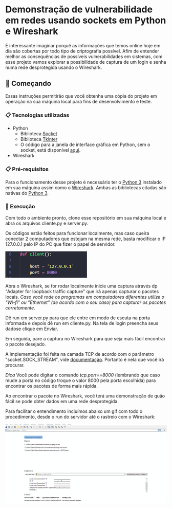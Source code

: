 # Demonstração de vulnerabilidade em redes usando sockets em Python e Wireshark

É interessante imaginar porquê as informações que temos online hoje em dia são cobertas por todo tipo de criptografia possível. 
Afim de entender melhor as consequências de possíveis vulnerabilidades em sistemas, 
com esse projeto vamos explorar a possibilidade de captura de um login e senha numa rede desprotegida usando o Wireshark.

## 🚀 Começando

Essas instruções permitirão que você obtenha uma cópia do projeto em operação na sua máquina local para fins de desenvolvimento e teste.

### 📋 Tecnologias utilizadas
* Python
  * Biblioteca [Socket](https://docs.python.org/pt-br/3.8/howto/sockets.html)
  * Biblioteca [Tkinter](https://docs.python.org/3/library/tkinter.html)
   * O código para a janela de interface gráfica em Python, sem o socket, está disponível [aqui](https://github.com/f-gil/sockets-wireshark/blob/main/janela.py).
* Wireshark


### 📋 Pré-requisitos

Para o funcionamento desse projeto é necessário ter o [Python 3](https://www.python.org/downloads/) instalado em sua máquina assim como o [Wireshark](https://www.wireshark.org/download.html).
Ambas as bibliotecas citadas são nativas do [Python 3](https://www.python.org/downloads/).


### 🔧 Execução

Com todo o ambiente pronto, clone esse repositório em sua máquina local e abra os arquivos cliente.py e server.py. 

Os códigos estão feitos para funcionar localmente, mas caso queira conectar 2 computadores que estejam na mesma rede, basta modificar o IP 127.0.0.1 pelo IP do PC que fizer o papel de servidor.


![client.py](https://github.com/f-gil/sockets-wireshark/blob/main/img/client.png)




Abra o Wireshark, se for rodar localmente inicie uma captura através dp "Adapter for loopback traffic capture" que irá apenas capturar o pacotes locais. 
*Caso você rode os programas em computadores diferentes utilize o "Wi-fi" ou "Ethernet" (de acordo com o seu caso) para capturar os pacotes corretamente.*


Dê run em server.py para que ele entre em modo de escuta na porta informada e depois dê run em cliente.py. Na tela de login preencha seus dadose clique em Enviar. 

Em seguida, pare a captura no Wireshark para que seja mais fácil encontrar o pacote desejado. 


A implementação foi feita na camada TCP de acordo com o parâmetro "socket.SOCK_STREAM", vide [documentação](https://docs.python.org/3/library/socket.html). Portanto é nela que você irá procurar. 

*Dica* Você pode digitar o comando *tcp.port==8000* (lembrando que caso mude a porta no código troque o valor 8000 pela porta escolhida) para encontrar os pacotes de forma mais rápida.

Ao encontrar o pacote no Wireshark, você terá uma demonstração de quão fácil se pode obter dados em uma rede desprotegida.

Para facilitar o entendimento incluímos abaixo um gif com todo o procedimento, desde o run do servidor até o rastreio com o Wireshark:

![client.py](https://github.com/f-gil/sockets-wireshark/blob/main/img/execucao.gif)
